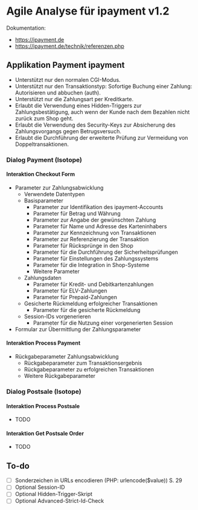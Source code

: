Agile Analyse für ipayment v1.2
===============================

Dokumentation:

*   https://ipayment.de
*   https://ipayment.de/technik/referenzen.php


Applikation Payment ipayment
----------------------------

*   Unterstützt nur den normalen CGI-Modus.
*   Unterstützt nur den Transaktionstyp: Sofortige Buchung einer Zahlung: Autorisieren und abbuchen (auth).
*   Unterstützt nur die Zahlungsart per Kreditkarte.
*   Erlaubt die Verwendung eines Hidden-Triggers zur Zahlungsbestätigung, auch wenn der Kunde nach dem Bezahlen nicht zurück zum Shop geht.
*   Erlaubt die Verwendung des Security-Keys zur Absicherung des Zahlungsvorgangs gegen Betrugsversuch.
*   Erlaubt die Durchführung der erweiterte Prüfung zur Vermeidung von Doppeltransaktionen.


### Dialog Payment (Isotope)

#### Interaktion Checkout Form

*   Parameter zur Zahlungsabwicklung
    *   Verwendete Datentypen
    *   Basisparameter
        *   Parameter zur Identifikation des ipayment-Accounts
        *   Parameter für Betrag und Währung
        *   Parameter zur Angabe der gewünschten Zahlung
        *   Parameter für Name und Adresse des Karteninhabers
        *   Parameter zur Kennzeichnung von Transaktionen
        *   Parameter zur Referenzierung der Transaktion
        *   Parameter für Rücksprünge in den Shop
        *   Parameter für die Durchführung der Sicherheitsprüfungen
        *   Parameter für Einstellungen des Zahlungssystems
        *   Parameter für die Integration in Shop-Systeme
        *   Weitere Parameter
    *   Zahlungsdaten
        *   Parameter für Kredit- und Debitkartenzahlungen
        *   Parameter für ELV-Zahlungen
        *   Parameter für Prepaid-Zahlungen
    *   Gesicherte Rückmeldung erfolgreicher Transaktionen
        *   Parameter für die gesicherte Rückmeldung
    *   Session-IDs vorgenerieren
        * Parameter für die Nutzung einer vorgenerierten Session
*   Formular zur Übermittlung der Zahlungsparameter


#### Interaktion Process Payment

*   Rückgabeparameter Zahlungsabwicklung
    *   Rückgabeparameter zum Transaktionsergebnis
    *   Rückgabeparameter zu erfolgreichen Transaktionen
    *   Weitere Rückgabeparameter


### Dialog Postsale (Isotope)

#### Interaktion Process Postsale

*   TODO


#### Interaktion Get Postsale Order

*   TODO


To-do
-----

*   [ ] Sonderzeichen in URLs encodieren (PHP: urlencode($value)) S. 29
*   [ ] Optional Session-ID
*   [ ] Optional Hidden-Trigger-Skript
*   [ ] Optional Advanced-Strict-Id-Check
